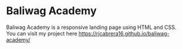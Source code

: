 # Baliwag Academy
Baliwag Academy is a responsive landing page using HTML and CSS.<br>
You can visit my project here https://rjcabrera16.github.io/baliwag-academy/
